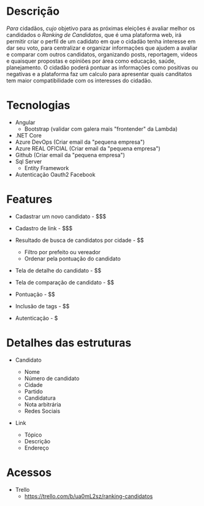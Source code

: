 # Descrição

*Para* cidadãos, *cujo* objetivo para as próximas eleições é avaliar melhor os candidados o *Ranking de Candidatos*, que é uma plataforma web, irá permitir criar o perfil de um cadidato em que o cidadão tenha interesse em dar seu voto, para centralizar e organizar informações que ajudem a avaliar e comparar com outros candidatos, organizando posts, reportagem, videos e quaisquer propostas e opiniões por área como educação, saúde, planejamento. O cidadão poderá pontuar as informações como positivas ou negativas e a plataforma faz um calculo para apresentar quais canditatos tem maior compatibilidade com os interesses do cidadão.

# Tecnologias

+ Angular
	- Bootstrap (validar com galera mais "frontender" da Lambda)
+ .NET Core
+ Azure DevOps (Criar email da "pequena empresa")
+ Azure REAL OFICIAL (Criar email da "pequena empresa")
+ Github (Criar email da "pequena empresa")
+ Sql Server
	- Entity Framework
+ Autenticação Oauth2 Facebook

# Features

+ Cadastrar um novo candidato - $$$
+ Cadastro de link - $$$

+ Resultado de busca de candidatos por cidade - $$
	+ Filtro por prefeito ou vereador
	+ Ordenar pela pontuação do candidato
	
+ Tela de detalhe do candidato - $$
+ Tela de comparação de candidato - $$

+ Pontuação - $$
+ Inclusão de tags - $$

+ Autenticação - $

# Detalhes das estruturas

+ Candidato
	- Nome
	- Número de candidato
	- Cidade
	- Partido
	- Candidatura
	- Nota arbitrária
	- Redes Sociais
	
+ Link
	- Tópico
	- Descrição
	- Endereço
  
# Acessos

+ Trello
  - https://trello.com/b/ua0mL2sz/ranking-candidatos
